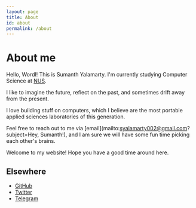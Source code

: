 ```yaml
---
layout: page
title: About
id: about
permalink: /about
---
```


# About me

Hello, Wordl! This is Sumanth Yalamarty. I'm currently studying Computer Science at [NUS](https://nus.edu.sg). 

I like to imagine the future, reflect on the past, and sometimes drift away from the present. 

I love building stuff on computers, which I believe are the most portable applied sciences laboratories of this generation.

Feel free to reach out to me via [email](mailto:syalamarty002@gmail.com?subject=Hey, Sumanth!), and I am sure we will have some fun time picking each other's brains. 

Welcome to my website! Hope you have a good time around here. 

## Elsewhere
- [GitHub](https://github.com/s7manth)
- [Twitter](https://twitter.com/s7manth)
- [Telegram](https://t.me/s7manth)
